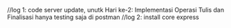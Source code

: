 //log 1: code server update,  unutk Hari ke-2: Implementasi Operasi Tulis dan Finalisasi hanya testing saja di postman 
//log 2: install core express